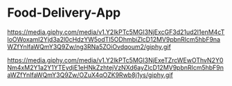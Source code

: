 # Food-Delivery-App
https://media.giphy.com/media/v1.Y2lkPTc5MGI3NjExcGF3d21ud2l1enM4cTloOWoxamI2Yjd3a2l0cHdzYW5odTI5ODhmbiZlcD12MV9pbnRlcm5hbF9naWZfYnlfaWQmY3Q9Zw/ng3RNa5ZOiOvdqoum2/giphy.gif


https://media.giphy.com/media/v1.Y2lkPTc5MGI3NjExeTZrcWEwOThvN2Y0Nm4xM2Y1a2Y1YTEydjE1eHNkZzhtejVzNXd6ayZlcD12MV9pbnRlcm5hbF9naWZfYnlfaWQmY3Q9Zw/OZuX4qOZK9Rwb8j1ys/giphy.gif

